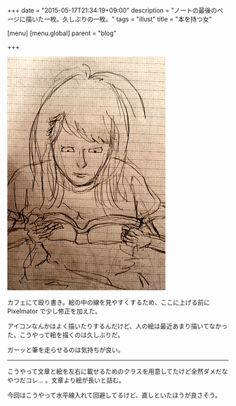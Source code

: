 +++
date = "2015-05-17T21:34:19+09:00"
description = "ノートの最後のページに描いた一枚。久しぶりの一枚。"
tags = "illust"
title = "本を持つ女"

[menu]
  [menu.global]
    parent = "blog"

+++

<img src="/images/blog/girl-with-book/image.png" alt="本を持つ女" class="image-float">

カフェにて殴り書き。絵の中の線を見やすくするため、ここに上げる前に Pixelmator で少し修正を加えた。

アイコンなんかはよく描いたりするんだけど、人の絵は最近あまり描いてなかった。こうやって絵を描くのは久しぶりだ。

ガーッと筆を走らせるのは気持ちが良い。

---

こうやって文章と絵を左右に載せるためのクラスを用意してたけど全然ダメだなやつだコレ... 。文章より絵が長いと詰む。

今回はこうやって水平線入れて回避してるけど、直しといたほうが良さそう。
